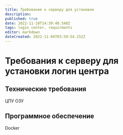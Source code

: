 ```yaml
---
title: Требования к серверу для установки
description: 
published: true
date: 2022-11-10T14:39:40.540Z
tags: login center, requirments
editor: markdown
dateCreated: 2022-11-04T03:59:54.252Z
---
```


# Требования к серверу для установки логин центра
## Технические требования

ЦПУ
ОЗУ



## Программное обеспечение

Docker

